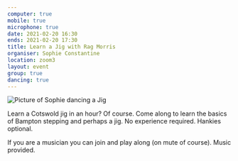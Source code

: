 ```yaml
---
computer: true
mobile: true
microphone: true
date: 2021-02-20 16:30
ends: 2021-02-20 17:30
title: Learn a Jig with Rag Morris
organiser: Sophie Constantine
location: zoom3
layout: event
group: true
dancing: true
---
```

![Picture of Sophie dancing a Jig]({{site.baseurl}}/assets/event_jig.jpg)

Learn a Cotswold jig in an hour? Of course. Come along to learn the basics of Bampton stepping and perhaps a jig. No experience required. Hankies optional.

If you are a musician you can join and play along (on mute of course). Music provided.
